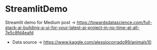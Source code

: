 # StreamlitDemo
Streamlit demo for Medium post -> https://towardsdatascience.com/full-stack-ai-building-a-ui-for-your-latest-ai-project-in-no-time-at-all-7e5c8fd4eafd

* Data source -> https://www.kaggle.com/alessiocorrado99/animals10
